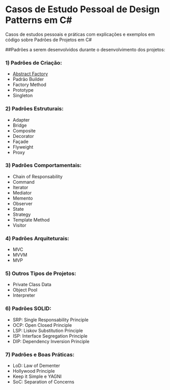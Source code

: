# Casos de Estudo Pessoal de Design Patterns em C#

Casos de estudos pessoais e práticas com explicações e exemplos em código sobre Padrões de Projetos em C#

##Padrões a serem desenvolvidos durante o desenvolvimento dos projetos:

### 1) Padrões de Criação: ###

- [Abstract Factory](https://code4coders.wordpress.com/2016/04/29/principios-de-design-patterns-em-c-abstract-factory/)
- Padrão Builder
- Factory Method
- Prototype
- Singleton

### 2) Padrões Estruturais: ###

- Adapter
- Bridge
- Composite
- Decorator
- Façade
- Flyweight
- Proxy

### 3) Padrões Comportamentais: ###

- Chain of Responsability
- Command
- Iterator
- Mediator
- Memento
- Observer
- State
- Strategy
- Template Method
- Visitor

### 4) Padrões Arquiteturais: ###

- MVC
- MVVM
- MVP

### 5) Outros Tipos de Projetos: ###

- Private Class Data
- Object Pool 
- Interpreter

### 6) Padrões SOLID: ###

- SRP: Single Responsability Principle
- OCP: Open Closed Principle
- LSP: Liskov Substitution Principle
- ISP: Interface Segregation Principle
- DIP: Dependency Inversion Principle

### 7) Padrões e Boas Práticas: ###

- LoD: Law of Dementer
- Hollywood Principle
- Keep it Simple e YAGNI
- SoC: Separation of Concerns


